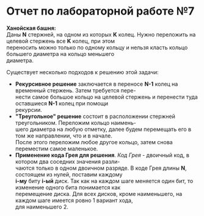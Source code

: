 # Отчет по лабораторной работе №7
**Ханойская башня:**  
Даны **N** стержней, на одном из которых **K** колец. Нужно переложить на целевой стержень все **K** колец, при этом  
переносить можно только по одному кольцу и нельзя класть кольцо большего диаметра на кольцо меньшего  
диаметра.

Существует несколько подходов к решению этой задачи:

- **Рекурсивное решение** заключается в переносе **N-1** колец на временный стержень. Затем требуется пере-  
нести самое большое кольцо на целевой стержень и перенести туда оставшиеся **N-1** колец при помощи  
рекурсии.
- **"Треугольное" решение** состоит в расположении стержней треугольником. Переложим кольцо наимень-  
шего диаметра на любую отметку, далее будем перемещать его в том же направлении, что и в начале.  
После этого переложим любое другое кольцо, затем снова переместим самое маленькое.
- **Применение кода Грея для решения**. *Код Грея* - двоичный код,  в котором два соседних значения разли-  
чаются только в одном двоичном разряде. В коде Грея длины **N**, состоящем из нулей, поставим каждому   
**i-му** биту **i-ый** диск. Так как на каждом шаге меняется один бит, то изменение одного бита понимается как  
перемещение диска. Для всех дисков, кроме наименьшего, на каждом шаге имеется ровно 1 вариант хода,  
для наименьшего 2.